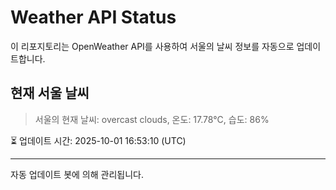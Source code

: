 
# Weather API Status

이 리포지토리는 OpenWeather API를 사용하여 서울의 날씨 정보를 자동으로 업데이트합니다.

## 현재 서울 날씨
> 서울의 현재 날씨: overcast clouds, 온도: 17.78°C, 습도: 86%

⏳ 업데이트 시간: 2025-10-01 16:53:10 (UTC)

---
자동 업데이트 봇에 의해 관리됩니다.
